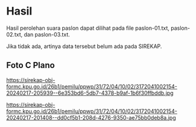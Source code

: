 # Hasil

Hasil perolehan suara paslon dapat dilihat pada file paslon-01.txt, paslon-02.txt, dan paslon-03.txt.

Jika tidak ada, artinya data tersebut belum ada pada SIREKAP.

## Foto C Plano

https://sirekap-obj-formc.kpu.go.id/26b1/pemilu/ppwp/31/72/04/10/02/3172041002154-20240217-205939--6e353bd6-5db7-4378-b9af-1b6f30ffbddb.jpg

https://sirekap-obj-formc.kpu.go.id/26b1/pemilu/ppwp/31/72/04/10/02/3172041002154-20240217-201408--dd0cf5b1-208d-4276-9350-ae75bb0deb8a.jpg
